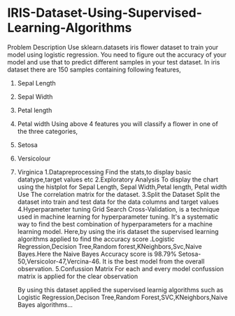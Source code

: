 # IRIS-Dataset-Using-Supervised-Learning-Algorithms
Problem Description
Use sklearn.datasets iris flower dataset to train your model using logistic regression. You need
to figure out the accuracy of your model and use that to predict different samples in your test
dataset. In iris dataset there are 150 samples containing following features,
1. Sepal Length
2. Sepal Width
3. Petal length
4. Petal width
Using above 4 features you will classify a flower in one of the three categories,
1. Setosa
2. Versicolour
3. Virginica
   1.Datapreprocessing
           Find the stats,to display basic datatype,target values etc
   2.Exploratory Analysis
             To display the chart using the histplot for Sepal Length, Sepal Width,Petal length, Petal width
              Use The correlation matrix for the dataset.
   3.Split the Dataset
              Split the dataset into train and test data for the data columns and target values
   4.Hyperparameter tuning
               Grid Search Cross-Validation, is a technique used in machine learning for hyperparameter tuning. It's a systematic way to find the best combination of hyperparameters for a machine learning model.
         Here,by using the iris dataset the supervised learning algorithms applied to find the accuracy score .Logistic Regression,Decision Tree,Random forest,KNeighbors,Svc,Naive Bayes.Here the Naive Bayes Accuracy score is 98.79% Setosa-50,Versicolor-47,Vercina-46. It is the best model from the overall observation.
   5.Confussion Matrix
                For each and every model confussion matrix is applied for the clear observation










    
     By using this dataset applied the supervised learnig algorithms such as Logistic Regression,Decison Tree,Random Forest,SVC,KNeighbors,Naive Bayes algorithms...
